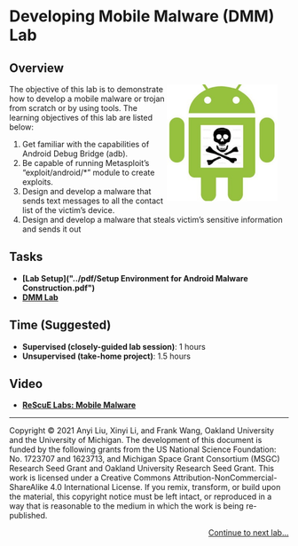 # Developing Mobile Malware (DMM) Lab

## Overview

<img src="../img/android_malware_construction.png" align="right" width="200" style="margin-right: 20px; margin-bottom: 20px;">

The objective of this lab is to demonstrate how to develop a mobile malware or trojan from scratch
or by using tools. The learning objectives of this lab are listed below:
1. Get familiar with the capabilities of Android Debug Bridge (adb).
2. Be capable of running Metasploit’s “exploit/android/*” module to create exploits.
3. Design and develop a malware that sends text messages to all the contact list of the victim’s
device.
4. Design and develop a malware that steals victim’s sensitive information and sends it out
## Tasks

- **[Lab Setup]("../pdf/Setup Environment for Android Malware Construction.pdf")**
- **[DMM Lab](../pdf/Lab_Developing_Mobile_Malware.pdf)**

## Time (Suggested)

- **Supervised (closely-guided lab session)**: 1 hours
- **Unsupervised (take-home project)**: 1.5 hours

## Video

- **[ReScuE Labs: Mobile Malware](https://www.youtube.com/watch?v=doGS5p23PE8)**
<!--
## Books (English) (Chinese)

- **Computer & Internet Security: A Hands-on Approach, 3rd edition (§ 20)**
- **Internet Security: A Hands-on Approach, 3rd edition (§ 6)**-->

<!--## Feedback and Help

Please give us your feedback on this lab using this [feedback form](link-to-feedback-form).

The project is open source. If you are interested in contributing to this project, please check out our [Github page](https://github.com/your-github-repo).
-->

---

Copyright © 2021 Anyi Liu, Xinyi Li, and Frank Wang, Oakland University and the University of Michigan.
The development of this document is funded by the following grants from the US National Science Foundation: No. 1723707 and 1623713, and Michigan Space Grant Consortium (MSGC) Research Seed Grant and Oakland University Research Seed Grant. This work is licensed under a Creative Commons Attribution-NonCommercial-ShareAlike 4.0 International License. If you remix, transform, or build upon the material, this copyright notice must be left intact, or reproduced in a way that is reasonable to the medium in which the work is being re-published.

<p align="right"><a href="Lab_HE.md">Continue to next lab...</a></p>
